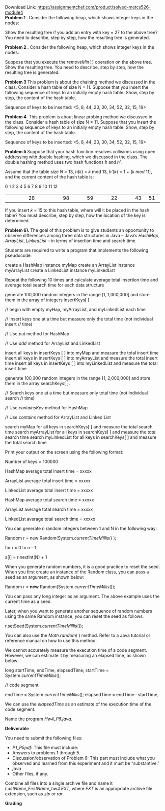 Download Link: https://assignmentchef.com/product/solved-metcs526-module4
<br>
<strong>Problem 1 </strong>. Consider the following heap, which shows integer keys in the nodes:

Show the resulting tree if you add an entry with key = 27 to the above tree? You need to describe, step by step, how the resulting tree is generated.

<strong>Problem 2 .</strong> Consider the following heap, which shows integer keys in the nodes:

Suppose that you execute the <em>removeMin</em>( ) operation on the above tree. Show the resulting tree. You need to describe, step by step, how the resulting tree is generated.

<strong>Problem 3 </strong> This problem is about the chaining method we discussed in the class. Consider a hash table of size N = 11. Suppose that you insert the following sequence of keys to an initially empty hash table. Show, step by step, the content of the hash table.

Sequence of keys to be inserted: &lt;5, 8, 44, 23, 30, 34, 52, 32, 15, 16&gt;

<strong>Problem 4</strong>. This problem is about linear probing method we discussed in the class. Consider a hash table of size N = 11. Suppose that you insert the following sequence of keys to an initially empty hash table. Show, step by step, the content of the hash table.

Sequence of keys to be inserted: &lt;5, 8, 44, 23, 30, 34, 52, 32, 15, 16&gt;

<strong>Problem 5  </strong>Suppose that your hash function resolves collisions using open addressing with double hashing, which we discussed in the class. The double hashing method uses two hash functions <em>h</em> and <em>h</em>’.

Assume that the table size <em>N = </em>13, <em>h</em>(<em>k</em>) = <em>k</em> mod 13, <em>h’</em>(<em>k</em>)<em> = </em>1 <em>+ </em>(<em>k mod </em>11), and the current content of the hash table is:

0       1       2       3       4       5       6       7       8              9 10 11 12

<table width="468">

 <tbody>

  <tr>

   <td width="36"> </td>

   <td width="36"> </td>

   <td width="36">28</td>

   <td width="36"> </td>

   <td width="36"> </td>

   <td width="36">98</td>

   <td width="36"> </td>

   <td width="36">59</td>

   <td width="36"> </td>

   <td width="36">22</td>

   <td width="36"> </td>

   <td width="36">43</td>

   <td width="36">51</td>

  </tr>

 </tbody>

</table>




If you insert <em>k</em> = 15 to this hash table, where will it be placed in the hash table? You must describe, step by step, how the location of the key is determined.

<strong>Problem 6). </strong>The goal of this problem is to give students an opportunity to observe differences among three data structures in Java – Java’s <em>HashMap</em>, <em>ArrayList</em>, <em>LinkedList</em> – in terms of insertion time and search time.

Students are required to write a program that implements the following pseudocode:

create a HashMap instance myMap create an ArrayList instance myArrayList create a LinkedList instance myLinkedList

Repeat the following 10 times and calculate average total insertion time and average total search time for each data structure

generate 100,000 random integers in the range [1, 1,000,000] and store them in the array of integers insertKeys[ ]

// begin with empty myHap, myArrayList, and myLinkedList each time




// Insert keys one at a time but measure only the total time (not individual insert  // time)

// Use <em>put</em> method for HashMap

// Use <em>add</em> method for ArrayList and LinkedList




insert all keys in insertKeys [ ] into myMap and measure the total insert time insert all keys in insertKeys [ ] into  myArrayList and measure the total insert time insert all keys in insertKeys [ ] into myLinkedList and measure the total insert time




generate 100,000 random integers in the range [1, 2,000,000] and store them in the array searchKeys[ ].




// Search keys one at a time but measure only total time (not individual search // time)

// Use <em>containsKey</em> method for HashMap

// Use <em>contains</em> method for ArrayList and Linked List




search myMap for all keys in searchKeys[ ] and measure the total search time search myArrayList for all keys in searchKeys[ ] and measure the total search time  search myLinkedList for all keys in searchKeys[ ] and measure the total search time




Print your output on the screen using the following format:




Number of keys = 100000




HashMap average total insert time = xxxxx

ArrayList average total insert time = xxxxx

LinkedList average total insert time = xxxxx




HashMap average total search time = xxxxx

ArrayList average total search time = xxxxx

LinkedList average total search time = xxxxx




You can generate <em>n</em> random integers between 1 and N in the following way:




Random r = new Random(System.<em>currentTimeMillis</em>() );

for <em>i</em> = 0 to <em>n</em> – 1

a[i] = r.nextInt(N) + 1




When you generate random numbers, it is a good practice to reset the seed. When you first create an instance of the Random class, you can pass a seed as an argument, as shown below:




Random r = <strong>new</strong> Random(System.<em>currentTimeMillis</em>());




You can pass any long integer as an argument. The above example uses the current time as a seed.




Later, when you want to generate another sequence of random numbers using the same Random instance, you can reset the seed as follows:




r.setSeed(System.<em>currentTimeMillis</em>());




You can also use the <em>Math.random</em>( ) method. Refer to a Java tutorial or reference manual on how to use this method.




We cannot accurately measure the execution time of a code segment. However, we can estimate it by measuring an elapsed time, as shown below:




long startTime, endTime, elapsedTime; startTime = System.<em>currentTimeMillis</em>();

// code segment

endTime = System.<em>currentTimeMillis</em>(); elapsedTime = endTime ‐ startTime;




We can use the <em>elapsedTime</em> as an estimate of the execution time of the code segment.




Name the program <em>Hw4_P6.java</em>.

<strong> </strong>

<strong>Deliverable</strong>




You need to submit the following files:

<ul>

 <li><em>P1_P5pdf</em>: This file must include:</li>

 <li>Answers to problems 1 through 5.</li>

 <li>Discussion/observation of Problem 6: This part must include what you observed and learned from this experiment and it must be “substantive.”</li>

 <li><em>java</em></li>

 <li>Other files, if any.</li>

</ul>




Combine all files into a single archive file and name it <em>LastName_FirstName_hw4.EXT</em>, where <em>EXT</em> is an appropriate archive file extension, such as <em>zip</em> or <em>rar</em>.

<strong> </strong>

<strong>Grading </strong>